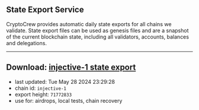 ## State Export Service
CryptoCrew provides automatic daily state exports for all chains we validate. State export files can be used as genesis files and are a snapshot of the current blockchain state, including all validators, accounts, balances and delegations.

---
**Download: [injective-1 state export](https://dl-eu2.ccvalidators.com/SERVICE/injective/injective-1_export_71772833.json)**
---

- last updated: Tue May 28 2024 23:29:28
- chain id: `injective-1`
- export height: `71772833`
- use for: airdrops, local tests, chain recovery
